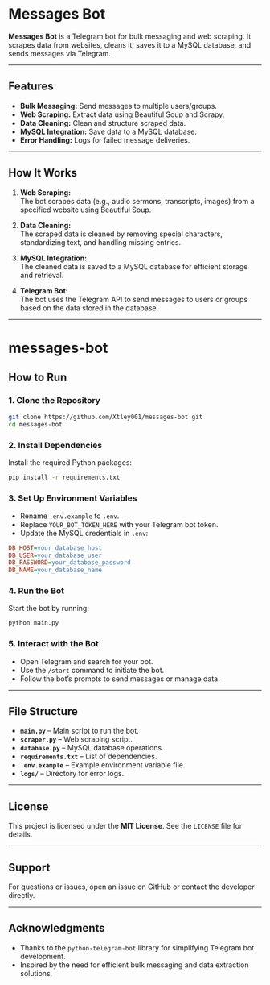 # Messages Bot  

**Messages Bot** is a Telegram bot for bulk messaging and web scraping. It scrapes data from websites, cleans it, saves it to a MySQL database, and sends messages via Telegram.  

---

## Features  

- **Bulk Messaging:** Send messages to multiple users/groups.  
- **Web Scraping:** Extract data using Beautiful Soup and Scrapy.  
- **Data Cleaning:** Clean and structure scraped data.  
- **MySQL Integration:** Save data to a MySQL database.  
- **Error Handling:** Logs for failed message deliveries.  

---

## How It Works  

1. **Web Scraping:**  
   The bot scrapes data (e.g., audio sermons, transcripts, images) from a specified website using Beautiful Soup.  

2. **Data Cleaning:**  
   The scraped data is cleaned by removing special characters, standardizing text, and handling missing entries.  

3. **MySQL Integration:**  
   The cleaned data is saved to a MySQL database for efficient storage and retrieval.  

4. **Telegram Bot:**  
   The bot uses the Telegram API to send messages to users or groups based on the data stored in the database.  

---

# messages-bot

## How to Run  

### 1. Clone the Repository  
```bash  
git clone https://github.com/Xtley001/messages-bot.git  
cd messages-bot  
```  

### 2. Install Dependencies  
Install the required Python packages:  
```bash  
pip install -r requirements.txt  
```  

### 3. Set Up Environment Variables  
- Rename `.env.example` to `.env`.  
- Replace `YOUR_BOT_TOKEN_HERE` with your Telegram bot token.  
- Update the MySQL credentials in `.env`:  

```ini  
DB_HOST=your_database_host  
DB_USER=your_database_user  
DB_PASSWORD=your_database_password  
DB_NAME=your_database_name  
```  

### 4. Run the Bot  
Start the bot by running:  
```bash  
python main.py  
```  

### 5. Interact with the Bot  
- Open Telegram and search for your bot.  
- Use the `/start` command to initiate the bot.  
- Follow the bot’s prompts to send messages or manage data.  

---

## File Structure  

- **`main.py`** – Main script to run the bot.  
- **`scraper.py`** – Web scraping script.  
- **`database.py`** – MySQL database operations.  
- **`requirements.txt`** – List of dependencies.  
- **`.env.example`** – Example environment variable file.  
- **`logs/`** – Directory for error logs.  

---

## License  
This project is licensed under the **MIT License**. See the `LICENSE` file for details.  

---

## Support  
For questions or issues, open an issue on GitHub or contact the developer directly.  

---

## Acknowledgments  
- Thanks to the `python-telegram-bot` library for simplifying Telegram bot development.  
- Inspired by the need for efficient bulk messaging and data extraction solutions.  

